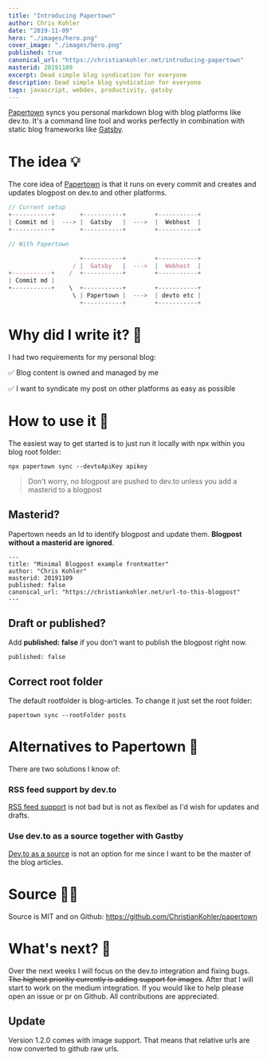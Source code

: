 ```yaml
---
title: "Introducing Papertown"
author: Chris Kohler
date: "2019-11-09"
hero: "./images/hero.png"
cover_image: "./images/hero.png"
published: true
canonical_url: "https://christiankohler.net/introducing-papertown"
masterid: 20191109
excerpt: Dead simple blog syndication for everyone
description: Dead simple blog syndication for everyone
tags: javascript, webdev, productivity, gatsby
---
```


[Papertown](https://github.com/ChristianKohler/papertown) syncs you personal markdown blog with blog platforms like dev.to. It's a command line tool and works perfectly in combination with static blog frameworks like [Gatsby](https://www.gatsbyjs.org/).

# The idea 💡

The core idea of [Papertown](https://github.com/ChristianKohler/papertown) is that it runs on every commit and creates and updates blogpost on dev.to and other platforms.

```javascript
// Current setup
+-----------+       +-----------+        +-----------+
| Commit md |  ---> |  Gatsby   |  --->  |  Webhost  |
+-----------+       +-----------+        +-----------+
```

```javascript
// With Papertown

                    +-----------+        +-----------+
                  / |  Gatsby   |  --->  |  Webhost  |
+-----------+    /  +-----------+        +-----------+
| Commit md |
+-----------+    \  +-----------+        +-----------+
                  \ | Papertown |  --->  | devto etc |
                    +-----------+        +-----------+

```

# Why did I write it? 📝

I had two requirements for my personal blog:

✅ Blog content is owned and managed by me

✅ I want to syndicate my post on other platforms as easy as possible

# How to use it 🚀

The easiest way to get started is to just run it locally with npx within you blog root folder:

```
npx papertown sync --devtoApiKey apikey
```

> Don't worry, no blogpost are pushed to dev.to unless you add a masterid to a blogpost

## Masterid?

Papertown needs an Id to identify blogpost and update them. **Blogpost without a masterid are ignored**.

```
---
title: "Minimal Blogpost example frontmatter"
author: "Chris Kohler"
masterid: 20191109
published: false
canonical_url: "https://christiankohler.net/url-to-this-blogpost"
---
```

## Draft or published?

Add **published: false** if you don't want to publish the blogpost right now.

```
published: false
```

## Correct root folder

The default rootfolder is blog-articles. To change it just set the root folder:

```
papertown sync --rootFolder posts
```

# Alternatives to Papertown 🔭

There are two solutions I know of:

### RSS feed support by dev.to

[RSS feed support](https://dev.to/settings/publishing-from-rss) is not bad but is not as flexibel as I'd wish for updates and drafts.

### Use dev.to as a source together with Gastby

[Dev.to as a source](https://dev.to/devteam/you-can-now-generate-self-hostable-static-blogs-right-from-your-dev-content-via-stackbit-7a5) is not an option for me since I want to be the master of the blog articles.

# Source 👨‍💻

Source is MIT and on Github: https://github.com/ChristianKohler/papertown

# What's next? 👀

Over the next weeks I will focus on the dev.to integration and fixing bugs. ~~The highest prioritiy currently is adding support for images~~. After that I will start to work on the medium integration. If you would like to help please open an issue or pr on Github. All contributions are appreciated.

## Update

Version 1.2.0 comes with image support. That means that relative urls are now converted to github raw urls.
